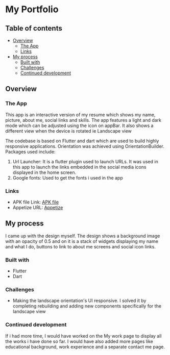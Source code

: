 # My Portfolio 

## Table of contents

- [Overview](#overview)
  - [The App](#the-app)
  - [Links](#links)
- [My process](#my-process)
  - [Built with](#built-with)
  - [Challenges](#challenges)
  - [Continued development](#continued-development)

## Overview

### The App

This app is an interactive version of my resume which shows my name, picture, about me, social links and skills. The app features a light and dark mode which can be adjusted using the icon on appBar. It also shows a different view when the device is rotated ie Landscape view

The codebase is based on Flutter and dart which are used to build highly responsive applications.
Orientation was achieved using OrientationBuilder.
Packages used include:
 1. Url Launcher: It is a flutter plugin used to launch URLs. It was used in this app to launch the links embedded in the social media icons displayed in the home screen.
 2. Google fonts: Used to get the fonts i used in the app



### Links

- APK file Link: [APK file](https://drive.google.com/file/d/1vBCupr5zHMTqq8WSgjOYYHHUq6Ai4qWS/view?usp=sharing)
- Appetize URL: [Appetize](https://appetize.io/app/4isjvcodf4o24276gg6v4ma4bq?device=pixel4&osVersion=12.0&scale=75)

## My process

I came up with the design myself. The design shows a background image with an opacity of 0.5 and on it is a stack of widgets displaying my name and what I do, buttons to link to about me screens and social icon links.

### Built with

- Flutter
- Dart

### Challenges

- Making the landscape orientation's UI responsive. I solved it by completing rebuilding and adding new components specifically for the landscape view

### Continued development

If i had more time, I would have worked on the My work page to display all the works i have done so far. I would have also added more pages like educational background, work experience and a separate contact me page.



